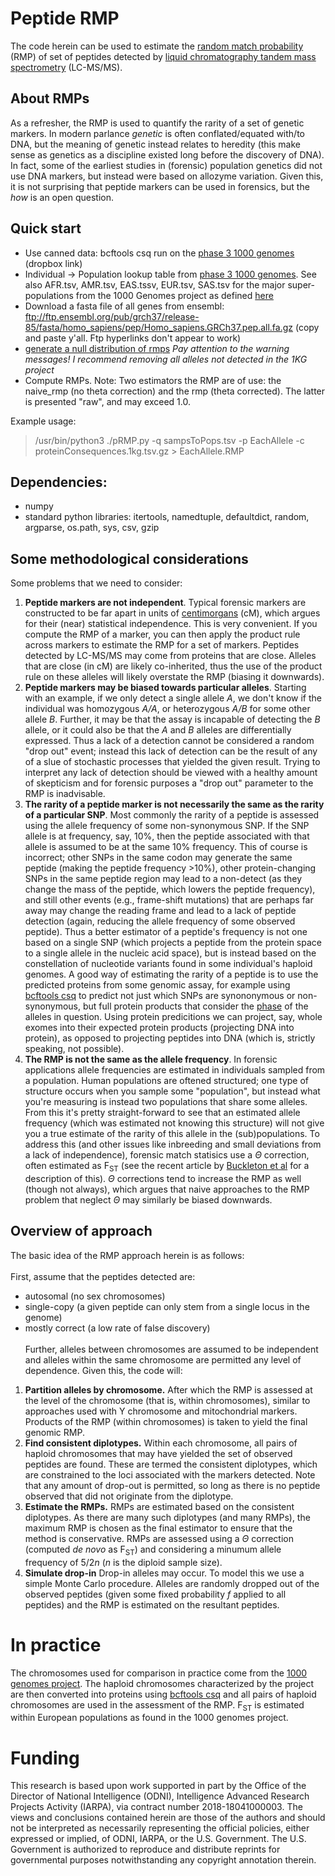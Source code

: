 # Peptide RMP

The code herein can be used to estimate the [random match probability](https://en.wikipedia.org/wiki/Random_match_possibility) (RMP) of set of peptides detected by [liquid chromatography tandem mass spectrometry](https://en.wikipedia.org/wiki/Liquid_chromatography%E2%80%93mass_spectrometry) (LC-MS/MS).
## About RMPs

As a refresher, the RMP is used to quantify the rarity of a set of genetic markers. In modern parlance *genetic* is often conflated/equated with/to DNA, but the meaning of genetic instead relates to heredity (this make sense as genetics as a discipline existed long before the discovery of DNA). In fact, some of the earliest studies in (forensic) population genetics did not use DNA markers, but instead were based on allozyme variation. Given this, it is not surprising that peptide markers can be used in forensics, but the *how* is an open question.

## Quick start
-  Use canned data: bcftools csq run on the [phase 3 1000 genomes](https://www.dropbox.com/s/parobd9n91cktv9/AllProteinCodingConsequences.txt.gz?dl=1) (dropbox link)
- Individual -> Population lookup table from [phase 3 1000 genomes](DataForPaper/sampsToPops.tsv). See also AFR.tsv, AMR.tsv, EAS.tssv, EUR.tsv, SAS.tsv for the major super-populations from the 1000 Genomes project as defined [here](https://www.internationalgenome.org/category/population/)
- Download a fasta file of all genes from ensembl: ftp://ftp.ensembl.org/pub/grch37/release-85/fasta/homo_sapiens/pep/Homo_sapiens.GRCh37.pep.all.fa.gz (copy and paste y'all. Ftp hyperlinks don't appear to work)
- [generate a null distribution of rmps](gvp2null.md)
 *Pay attention to the warning messages! I recommend removing all alleles not detected in the 1KG project*
- Compute RMPs. Note: Two estimators the RMP are of use: the naive_rmp (no theta correction) and the rmp (theta corrected). The latter is presented "raw", and may exceed 1.0.

Example usage:
> /usr/bin/python3 ./pRMP.py  -q sampsToPops.tsv -p EachAllele  -c proteinConsequences.1kg.tsv.gz > EachAllele.RMP

## Dependencies:
- numpy
- standard python libraries: itertools, namedtuple, defaultdict, random, argparse, os.path, sys, csv, gzip


## Some methodological considerations

Some problems that we need to consider: 
1. **Peptide markers are not independent**. Typical forensic markers are constructed to be far apart in units of [centimorgans](https://en.wikipedia.org/wiki/Centimorgan) (cM), which argues for their (near) statistical independence. This is very convenient. If you compute the RMP of a marker, you can then apply the product rule across markers to estimate the RMP for a set of markers. Peptides detected by LC-MS/MS may come from proteins that are close. Alleles that are close (in cM) are likely co-inherited, thus the use of the product rule on these alleles will likely overstate the RMP (biasing it downwards).
2. **Peptide markers may be biased towards particular alleles**. Starting with an example, if we only detect a single allele *A*, we don't know if the individual was homozygous *A/A*, or heterozygous *A/B* for some other allele *B*. Further, it may be that the assay is incapable of detecting the *B* allele, or it could also be that the *A* and *B* alleles are differentially expressed. Thus a lack of a detection cannot be considered a random "drop out" event; instead this lack of detection can be the result of any of a slue of stochastic processes that yielded the given result. Trying to interpret any lack of detection should be viewed with a healthy amount of skepticism and for forensic purposes a "drop out" parameter to the RMP is inadvisable.
3. **The rarity of a peptide marker is not necessarily the same as the rarity of a particular SNP**. Most commonly the rarity of a peptide is assessed using the allele frequency of some non-synonymous SNP. If the SNP allele is at frequency, say, 10%, then the peptide associated with that allele is assumed to be at the same 10% frequency. This of course is incorrect; other SNPs in the same codon may generate the same peptide (making the peptide frequency >10%), other protein-changing SNPs in the same peptide region may lead to a non-detect (as they change the mass of the peptide, which lowers the peptide frequency), and still other events (e.g., frame-shift mutations) that are perhaps far away may change the reading frame and lead to a lack of peptide detection (again, reducing the allele frequency of some observed peptide). Thus a better estimator of a peptide's frequency is not one based on a single SNP (which projects a peptide from the protein space to a single allele in the nucleic acid space), but is instead based on the constellation of nucleotide variants found in some individual's haploid genomes. A good way of estimating the rarity of a peptide is to use the predicted proteins from some genomic assay, for example using [bcftools csq](https://samtools.github.io/bcftools/bcftools.html#csq) to predict not just which SNPs are synononymous or non-synonymous, but full protein products that consider the [phase](https://journals.plos.org/plosgenetics/article?id=10.1371/journal.pgen.1007308) of the alleles in question. Using protein predicitions we can project, say, whole exomes into their expected protein products (projecting DNA into protein), as opposed to projecting peptides into DNA (which is, strictly speaking, not possible).
4. **The RMP is not the same as the allele frequency**. In forensic applications allele frequencies are estimated in individuals sampled from a population. Human populations are oftened structured; one type of structure occurs when you sample some "population", but instead what you're measuring is instead two populations that share some alleles. From this it's pretty straight-forward to see that an estimated allele frequency (which was estimated not knowing this structure) will not give you a true estimate of the rarity of this allele in the (sub)populations. To address this (and other issues like inbreeding and small deviations from a lack of independence), forensic match statisics use a *&Theta;* correction, often estimated as F<sub>ST</sub> (see the recent article by [Buckleton et al](https://www.ncbi.nlm.nih.gov/pmc/articles/PMC4899164/) for a description of this). *&Theta;* corrections tend to increase the RMP as well (though not always), which argues that naive approaches to the RMP problem that neglect *&Theta;* may similarly be biased downwards.


## Overview of approach

The basic idea of the RMP approach herein is as follows: 
<br><br>
First, assume that the peptides detected are:
* autosomal (no sex chromosomes)
* single-copy (a given peptide can only stem from a single locus in the genome)
* mostly correct (a low rate of false discovery)
<br><br>
Further, alleles between chromosomes are assumed to be independent and alleles within the same chromosome are permitted any level of dependence. Given this, the code will:
1. **Partition alleles by chromosome.** After which the RMP is assessed at the level of the chromosome (that is, within chromosomes), similar to approaches used with Y chromosome and mitochondrial markers. Products of the RMP (within chromosomes) is taken to yield the final genomic RMP.
2. **Find consistent diplotypes.** Within each chromosome, all pairs of haploid chromosomes that may have yielded the set of observed peptides are found. These are termed the consistent diplotypes, which are constrained to the loci associated with the markers detected. Note that any amount of drop-out is permitted, so long as there is no peptide observed that did not originate from the diplotype.
3. **Estimate the RMPs.** RMPs are estimated based on the consistent diplotypes. As there are many such diplotypes (and many RMPs), the maximum RMP is chosen as the final estimator to ensure that the method is conservative. RMPs are assessed using a *&Theta;* correction  (computed *de novo* as F<sub>ST</sub>) and considering a minumum allele frequency of 5/2*n* (*n* is the diploid sample size).
4. **Simulate drop-in** Drop-in alleles may occur. To model this we use a simple Monte Carlo procedure. Alleles are randomly dropped out of the observed peptides (given some fixed probability *f* applied to all peptides) and the RMP is estimated on the resultant peptides. 

# In practice

The chromosomes used for comparison in practice come from the [1000 genomes project](https://www.internationalgenome.org/category/vcf/). The haploid chromosomes characterized by the project are then converted into proteins using [bcftools csq](https://samtools.github.io/bcftools/bcftools.html#csq) and all pairs of haploid chromosomes are used in the assessment of the RMP. F<sub>ST</sub> is estimated within European populations as found in the 1000 genomes project. 

# Funding

This research is based upon work supported in part by the Office of the Director of National Intelligence (ODNI), Intelligence Advanced Research Projects Activity (IARPA), via contract number 2018-18041000003. The views and conclusions contained herein are those of the authors and should not be interpreted as necessarily representing the official policies, either expressed or implied, of ODNI, IARPA, or the U.S. Government. The U.S. Government is authorized to reproduce and distribute reprints for governmental purposes notwithstanding any copyright annotation therein.


